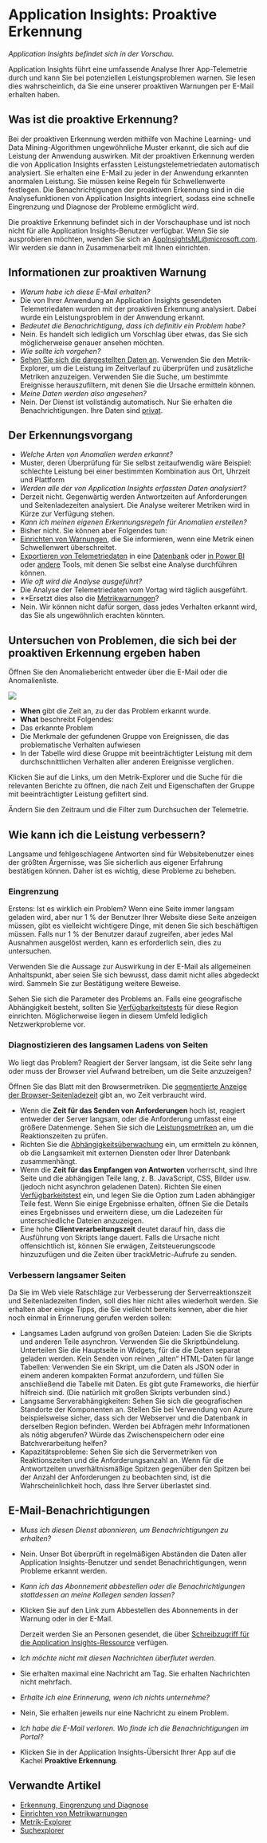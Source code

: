 <properties 
	pageTitle="Application Insights: Proaktive Erkennung" 
	description="Application Insights führt eine umfassende Analyse Ihrer App-Telemetrie durch und warnt Sie vor potenziellen Problemen." 
	services="application-insights" 
    documentationCenter="windows"
	authors="antonfrMSFT" 
	manager="douge"/>

<tags 
	ms.service="application-insights" 
	ms.workload="tbd" 
	ms.tgt_pltfrm="ibiza" 
	ms.devlang="na" 
	ms.topic="article" 
	ms.date="11/17/2015" 
	ms.author="awills"/>

#  Application Insights: Proaktive Erkennung

*Application Insights befindet sich in der Vorschau.*


Application Insights führt eine umfassende Analyse Ihrer App-Telemetrie durch und kann Sie bei potenziellen Leistungsproblemen warnen. Sie lesen dies wahrscheinlich, da Sie eine unserer proaktiven Warnungen per E-Mail erhalten haben.

## Was ist die proaktive Erkennung?

Bei der proaktiven Erkennung werden mithilfe von Machine Learning- und Data Mining-Algorithmen ungewöhnliche Muster erkannt, die sich auf die Leistung der Anwendung auswirken. Mit der proaktiven Erkennung werden die von Application Insights erfassten Leistungstelemetriedaten automatisch analysiert. Sie erhalten eine E-Mail zu jeder in der Anwendung erkannten anormalen Leistung. Sie müssen keine Regeln für Schwellenwerte festlegen. Die Benachrichtigungen der proaktiven Erkennung sind in die Analysefunktionen von Application Insights integriert, sodass eine schnelle Eingrenzung und Diagnose der Probleme ermöglicht wird.

Die proaktive Erkennung befindet sich in der Vorschauphase und ist noch nicht für alle Application Insights-Benutzer verfügbar. Wenn Sie sie ausprobieren möchten, wenden Sie sich an AppInsightsML@microsoft.com. Wir werden sie dann in Zusammenarbeit mit Ihnen einrichten.

## Informationen zur proaktiven Warnung

* *Warum habe ich diese E-Mail erhalten?*
 * Die von Ihrer Anwendung an Application Insights gesendeten Telemetriedaten wurden mit der proaktiven Erkennung analysiert. Dabei wurde ein Leistungsproblem in der Anwendung erkannt.
* *Bedeutet die Benachrichtigung, dass ich definitiv ein Problem habe?*
 * Nein. Es handelt sich lediglich um Vorschlag über etwas, das Sie sich möglicherweise genauer ansehen möchten. 
* *Wie sollte ich vorgehen?*
 * [Sehen Sie sich die dargestellten Daten an](#responding-to-an-alert). Verwenden Sie den Metrik-Explorer, um die Leistung im Zeitverlauf zu überprüfen und zusätzliche Metriken anzuzeigen. Verwenden Sie die Suche, um bestimmte Ereignisse herauszufiltern, mit denen Sie die Ursache ermitteln können. 
* *Meine Daten werden also angesehen?*
 * Nein. Der Dienst ist vollständig automatisch. Nur Sie erhalten die Benachrichtigungen. Ihre Daten sind [privat](app-insights-data-retention-privacy.md).


## Der Erkennungsvorgang

* *Welche Arten von Anomalien werden erkannt?*
 * Muster, deren Überprüfung für Sie selbst zeitaufwendig wäre Beispiel: schlechte Leistung bei einer bestimmten Kombination aus Ort, Uhrzeit und Plattform
* *Werden alle der von Application Insights erfassten Daten analysiert?*
 * Derzeit nicht. Gegenwärtig werden Antwortzeiten auf Anforderungen und Seitenladezeiten analysiert. Die Analyse weiterer Metriken wird in Kürze zur Verfügung stehen. 
* *Kann ich meinen eigenen Erkennungsregeln für Anomalien erstellen?*
 * Bisher nicht. Sie können aber Folgendes tun:
 * [Einrichten von Warnungen](app-insights-alerts.md), die Sie informieren, wenn eine Metrik einen Schwellenwert überschreitet.
 * [Exportieren von Telemetriedaten](app-insights-export-telemetry.md) in eine [Datenbank](app-insights-code-sample-export-sql-stream-analytics.md) oder [in Power BI](app-insights-export-power-bi.md) oder [andere](app-insights-code-sample-export-telemetry-sql-database.md) Tools, mit denen Sie selbst eine Analyse durchführen können.
* *Wie oft wird die Analyse ausgeführt?*
 * Die Analyse der Telemetriedaten vom Vortag wird täglich ausgeführt.
* **Ersetzt dies also die [Metrikwarnungen](app-insights-alerts.md)?
 * Nein. Wir können nicht dafür sorgen, dass jedes Verhalten erkannt wird, das Sie als ungewöhnlich erachten könnten.

## Untersuchen von Problemen, die sich bei der proaktiven Erkennung ergeben haben

Öffnen Sie den Anomaliebericht entweder über die E-Mail oder die Anomalienliste.

![](./media/app-insights-proactive-detection/03.png)


* **When** gibt die Zeit an, zu der das Problem erkannt wurde.
* **What** beschreibt Folgendes:
 * Das erkannte Problem
 * Die Merkmale der gefundenen Gruppe von Ereignissen, die das problematische Verhalten aufwiesen
* In der Tabelle wird diese Gruppe mit beeinträchtigter Leistung mit dem durchschnittlichen Verhalten aller anderen Ereignisse verglichen.

Klicken Sie auf die Links, um den Metrik-Explorer und die Suche für die relevanten Berichte zu öffnen, die nach Zeit und Eigenschaften der Gruppe mit beeinträchtigter Leistung gefiltert sind.

Ändern Sie den Zeitraum und die Filter zum Durchsuchen der Telemetrie.

## Wie kann ich die Leistung verbessern?

Langsame und fehlgeschlagene Antworten sind für Websitebenutzer eines der größten Ärgernisse, was Sie sicherlich aus eigener Erfahrung bestätigen können. Daher ist es wichtig, diese Probleme zu beheben.

### Eingrenzung

Erstens: Ist es wirklich ein Problem? Wenn eine Seite immer langsam geladen wird, aber nur 1 % der Benutzer Ihrer Website diese Seite anzeigen müssen, gibt es vielleicht wichtigere Dinge, mit denen Sie sich beschäftigen müssen. Falls nur 1 % der Benutzer darauf zugreifen, aber jedes Mal Ausnahmen ausgelöst werden, kann es erforderlich sein, dies zu untersuchen.

Verwenden Sie die Aussage zur Auswirkung in der E-Mail als allgemeinen Anhaltspunkt, aber seien Sie sich bewusst, dass damit nicht alles abgedeckt wird. Sammeln Sie zur Bestätigung weitere Beweise.

Sehen Sie sich die Parameter des Problems an. Falls eine geografische Abhängigkeit besteht, sollten Sie [Verfügbarkeitstests](app-insights-monitor-web-app-availability.md) für diese Region einrichten. Möglicherweise liegen in diesem Umfeld lediglich Netzwerkprobleme vor.

### Diagnostizieren des langsamen Ladens von Seiten 

Wo liegt das Problem? Reagiert der Server langsam, ist die Seite sehr lang oder muss der Browser viel Aufwand betreiben, um die Seite anzuzeigen?

Öffnen Sie das Blatt mit den Browsermetriken. Die [segmentierte Anzeige der Browser-Seitenladezeit](app-insights-javascript.md#explore-your-data) gibt an, wo Zeit verbraucht wird.

* Wenn die **Zeit für das Senden von Anforderungen** hoch ist, reagiert entweder der Server langsam, oder die Anforderung umfasst eine größere Datenmenge. Sehen Sie sich die [Leistungsmetriken](app-insights-web-monitor-performance.md#metrics) an, um die Reaktionszeiten zu prüfen. 
* Richten Sie die [Abhängigkeitsüberwachung](app-insights-dependencies.md) ein, um ermitteln zu können, ob die Langsamkeit mit externen Diensten oder Ihrer Datenbank zusammenhängt.
* Wenn die **Zeit für das Empfangen von Antworten** vorherrscht, sind Ihre Seite und die abhängigen Teile lang, z. B. JavaScript, CSS, Bilder usw. (jedoch nicht asynchron geladenen Daten). Richten Sie einen [Verfügbarkeitstest](app-insights-monitor-web-app-availability.md) ein, und legen Sie die Option zum Laden abhängiger Teile fest. Wenn Sie einige Ergebnisse erhalten, öffnen Sie die Details eines Ergebnisses und erweitern diese, um die Ladezeiten für unterschiedliche Dateien anzuzeigen.
* Eine hohe **Clientverarbeitungszeit** deutet darauf hin, dass die Ausführung von Skripts lange dauert. Falls die Ursache nicht offensichtlich ist, können Sie erwägen, Zeitsteuerungscode hinzuzufügen und die Zeiten über trackMetric-Aufrufe zu senden.

### Verbessern langsamer Seiten

Da Sie im Web viele Ratschläge zur Verbesserung der Serverreaktionszeit und Seitenladezeiten finden, soll dies hier nicht alles wiederholt werden. Sie erhalten aber einige Tipps, die Sie vielleicht bereits kennen, aber die hier noch einmal in Erinnerung gerufen werden sollen:

* Langsames Laden aufgrund von großen Dateien: Laden Sie die Skripts und anderen Teile asynchron. Verwenden Sie die Skriptbündelung. Unterteilen Sie die Hauptseite in Widgets, für die die Daten separat geladen werden. Kein Senden von reinen „alten“ HTML-Daten für lange Tabellen: Verwenden Sie ein Skript, um die Daten als JSON oder in einem anderen kompakten Format anzufordern, und füllen Sie anschließend die Tabelle mit Daten. Es gibt gute Frameworks, die hierfür hilfreich sind. (Die natürlich mit großen Skripts verbunden sind.)
* Langsame Serverabhängigkeiten: Sehen Sie sich die geografischen Standorte der Komponenten an. Stellen Sie bei Verwendung von Azure beispielsweise sicher, dass sich der Webserver und die Datenbank in derselben Region befinden. Werden bei Abfragen mehr Informationen als nötig abgerufen? Würde das Zwischenspeichern oder eine Batchverarbeitung helfen?
* Kapazitätsprobleme: Sehen Sie sich die Servermetriken von Reaktionszeiten und die Anforderungsanzahl an. Wenn für die Antwortzeiten unverhältnismäßige Spitzen gegenüber den Spitzen bei der Anzahl der Anforderungen zu beobachten sind, ist die Wahrscheinlichkeit hoch, dass Ihre Server überlastet sind. 


## E-Mail-Benachrichtigungen

* *Muss ich diesen Dienst abonnieren, um Benachrichtigungen zu erhalten?*
 * Nein. Unser Bot überprüft in regelmäßigen Abständen die Daten aller Application Insights-Benutzer und sendet Benachrichtigungen, wenn Probleme erkannt werden.
* *Kann ich das Abonnement abbestellen oder die Benachrichtigungen stattdessen an meine Kollegen senden lassen?*
 * Klicken Sie auf den Link zum Abbestellen des Abonnements in der Warnung oder in der E-Mail. 
 
    Derzeit werden Sie an Personen gesendet, die über [Schreibzugriff für die Application Insights-Ressource](app-insights-resources-roles-access-control.md) verfügen.
* *Ich möchte nicht mit diesen Nachrichten überflutet werden.*
 * Sie erhalten maximal eine Nachricht am Tag. Sie erhalten Nachrichten nicht mehrfach.
* *Erhalte ich eine Erinnerung, wenn ich nichts unternehme?*
 * Nein, Sie erhalten jeweils nur eine Nachricht zu einem Problem.
* *Ich habe die E-Mail verloren. Wo finde ich die Benachrichtigungen im Portal?*
 * Klicken Sie in der Application Insights-Übersicht Ihrer App auf die Kachel **Proaktive Erkennung**. 


## Verwandte Artikel

* [Erkennung, Eingrenzung und Diagnose](app-insights-detect-triage-diagnose.md)
* [Einrichten von Metrikwarnungen](app-insights-alerts.md)
* [Metrik-Explorer](app-insights-metrics-explorer.md)
* [Suchexplorer](app-insights-diagnostic-search.md)
 

<!---HONumber=AcomDC_1125_2015-->